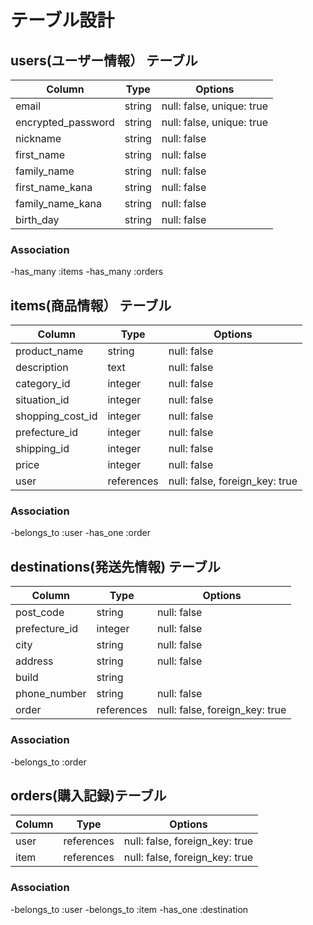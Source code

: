 # テーブル設計

## users(ユーザー情報） テーブル

| Column             | Type   | Options     
| ------------------ | ------ | ------------------------- |
| email              | string | null: false, unique: true |
| encrypted_password | string | null: false, unique: true |
| nickname           | string | null: false               |
| first_name         | string | null: false               |
| family_name        | string | null: false               |
| first_name_kana    | string | null: false               |
| family_name_kana   | string | null: false               |
| birth_day          | string | null: false               |

### Association

-has_many :items
-has_many :orders


## items(商品情報） テーブル

| Column             | Type       | Options                        |
| ------------------ | ---------- | ------------------------------ |
| product_name       | string     | null: false                    |
| description        | text       | null: false                    |
| category_id        | integer    | null: false                    |
| situation_id       | integer    | null: false                    |
| shopping_cost_id   | integer    | null: false                    |
| prefecture_id      | integer    | null: false                    |
| shipping_id        | integer    | null: false                    |
| price              | integer    | null: false                    |
| user               | references | null: false, foreign_key: true |


### Association

-belongs_to :user
-has_one :order

## destinations(発送先情報) テーブル

| Column             | Type       | Options                        |
| ------------------ | -----------| -------------------------------|
| post_code          | string     | null: false                    |
| prefecture_id      | integer    | null: false                    |
| city               | string     | null: false                    |
| address            | string     | null: false                    |
| build              | string     |                                |
| phone_number       | string     | null: false                    |
| order              | references | null: false, foreign_key: true |


### Association

-belongs_to :order

## orders(購入記録)テーブル

| Column             | Type       | Options                        |
| ------------------ | ---------- | ------------------------------ |
| user               | references | null: false, foreign_key: true |
| item               | references | null: false, foreign_key: true |


### Association

-belongs_to :user
-belongs_to :item
-has_one :destination


